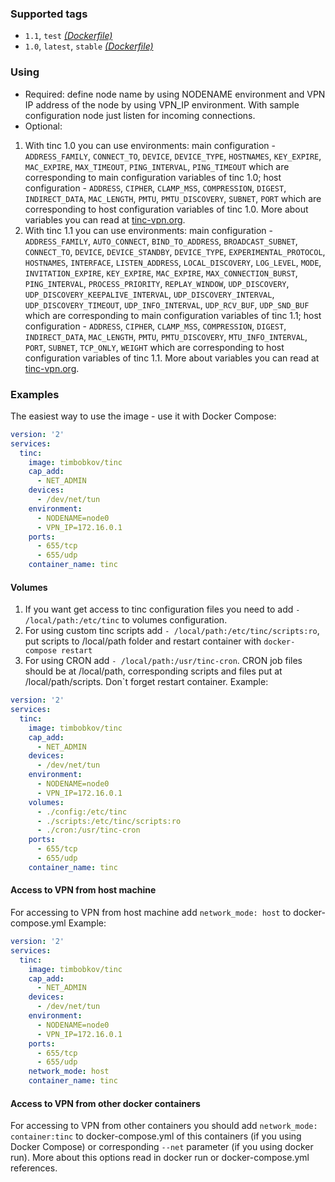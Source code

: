 ### Supported tags
* `1.1`, `test` [*(Dockerfile)*](https://github.com/TimBobkov/docker-tinc/blob/master/tinc1.1/Dockerfile)
* `1.0`, `latest`, `stable` [*(Dockerfile)*](https://github.com/TimBobkov/docker-tinc/blob/master/tinc1.0/Dockerfile)

### Using
* Required: define node name by using NODENAME environment and VPN IP address of the node by using VPN_IP environment. With sample configuration node just listen for incoming connections.
* Optional:
1. With tinc 1.0 you can use environments: main configuration - `ADDRESS_FAMILY`, `CONNECT_TO`, `DEVICE`, `DEVICE_TYPE`, `HOSTNAMES`, `KEY_EXPIRE`, `MAC_EXPIRE`, `MAX_TIMEOUT`, `PING_INTERVAL`, `PING_TIMEOUT` which are corresponding to main configuration variables of tinc 1.0; host configuration - `ADDRESS`, `CIPHER`, `CLAMP_MSS`, `COMPRESSION`, `DIGEST`, `INDIRECT_DATA`, `MAC_LENGTH`, `PMTU`, `PMTU_DISCOVERY`, `SUBNET`, `PORT` which are corresponding to host configuration variables of tinc 1.0. More about variables you can read at [tinc-vpn.org](http://tinc-vpn.org/documentation/).
2. With tinc 1.1 you can use environments: main configuration - `ADDRESS_FAMILY`, `AUTO_CONNECT`, `BIND_TO_ADDRESS`, `BROADCAST_SUBNET`, `CONNECT_TO`, `DEVICE`, `DEVICE_STANDBY`, `DEVICE_TYPE`, `EXPERIMENTAL_PROTOCOL`, `HOSTNAMES`, `INTERFACE`, `LISTEN_ADDRESS`, `LOCAL_DISCOVERY`, `LOG_LEVEL`, `MODE`, `INVITATION_EXPIRE`, `KEY_EXPIRE`, `MAC_EXPIRE`, `MAX_CONNECTION_BURST`, `PING_INTERVAL`, `PROCESS_PRIORITY`, `REPLAY_WINDOW`, `UDP_DISCOVERY`, `UDP_DISCOVERY_KEEPALIVE_INTERVAL`, `UDP_DISCOVERY_INTERVAL`, `UDP_DISCOVERY_TIMEOUT`, `UDP_INFO_INTERVAL`, `UDP_RCV_BUF`, `UDP_SND_BUF` which are corresponding to main configuration variables of tinc 1.1; host configuration - `ADDRESS`, `CIPHER`, `CLAMP_MSS`, `COMPRESSION`, `DIGEST`, `INDIRECT_DATA`, `MAC_LENGTH`, `PMTU`, `PMTU_DISCOVERY`, `MTU_INFO_INTERVAL`, `PORT`, `SUBNET`, `TCP_ONLY`, `WEIGHT` which are corresponding to host configuration variables of tinc 1.1. More about variables you can read at [tinc-vpn.org](http://tinc-vpn.org/documentation-1.1/).
### Examples
The easiest way to use the image - use it with Docker Compose:
```yaml
version: '2'
services:
  tinc:
    image: timbobkov/tinc
    cap_add:
      - NET_ADMIN
    devices:
      - /dev/net/tun
    environment:
      - NODENAME=node0
      - VPN_IP=172.16.0.1
    ports:
      - 655/tcp
      - 655/udp
    container_name: tinc
```
#### Volumes
1. If you want get access to tinc configuration files you need to add `- /local/path:/etc/tinc` to volumes configuration.
2. For using custom tinc scripts add `- /local/path:/etc/tinc/scripts:ro`, put scripts to /local/path folder and restart container with `docker-compose restart`
3. For using CRON add `- /local/path:/usr/tinc-cron`. CRON job files should be at /local/path, corresponding scripts and files put at /local/path/scripts. Don`t forget restart container.
Example:
```yaml
version: '2'
services:
  tinc:
    image: timbobkov/tinc
    cap_add:
      - NET_ADMIN
    devices:
      - /dev/net/tun
    environment:
      - NODENAME=node0
      - VPN_IP=172.16.0.1
    volumes:
      - ./config:/etc/tinc
      - ./scripts:/etc/tinc/scripts:ro
      - ./cron:/usr/tinc-cron
    ports:
      - 655/tcp
      - 655/udp
    container_name: tinc
```
#### Access to VPN from host machine
For accessing to VPN from host machine add `network_mode: host` to docker-compose.yml
Example:
```yaml
version: '2'
services:
  tinc:
    image: timbobkov/tinc
    cap_add:
      - NET_ADMIN
    devices:
      - /dev/net/tun
    environment:
      - NODENAME=node0
      - VPN_IP=172.16.0.1
    ports:
      - 655/tcp
      - 655/udp
    network_mode: host
    container_name: tinc
```
#### Access to VPN from other docker containers
For accessing to VPN from other containers you should add `network_mode: container:tinc` to docker-compose.yml of this containers (if you using Docker Compose) or corresponding `--net` parameter (if you using docker run). More about this options read in docker run or docker-compose.yml references.

